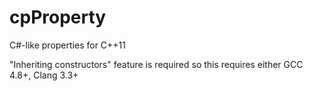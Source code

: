 cpProperty
==========

C#-like properties for C++11

"Inheriting constructors" feature is required so this requires either GCC 4.8+, Clang 3.3+

